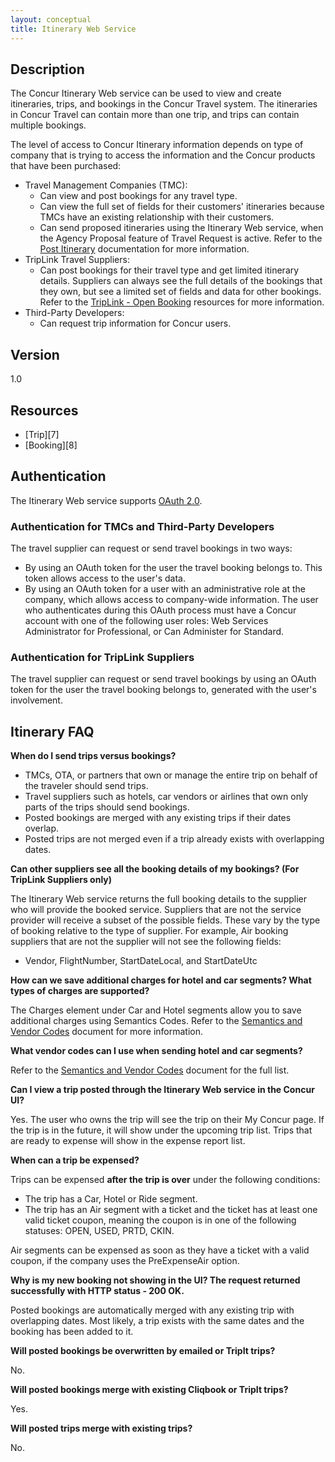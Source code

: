 ```yaml
---
layout: conceptual
title: Itinerary Web Service
---
```


## Description
The Concur Itinerary Web service can be used to view and create itineraries, trips, and bookings in the Concur Travel system. The itineraries in Concur Travel can contain more than one trip, and trips can contain multiple bookings.

The level of access to Concur Itinerary information depends on type of company that is trying to access the information and the Concur products that have been purchased:

* Travel Management Companies (TMC):
  * Can view and post bookings for any travel type.
  * Can view the full set of fields for their customers' itineraries because TMCs have an existing relationship with their customers.
  * Can send proposed itineraries using the Itinerary Web service, when the Agency Proposal feature of Travel Request is active. Refer to the [Post Itinerary][1] documentation for more information.
* TripLink Travel Suppliers:
  * Can post bookings for their travel type and get limited itinerary details. Suppliers can always see the full details of the bookings that they own, but see a limited set of fields and data for other bookings. Refer to the [TripLink - Open Booking][2] resources for more information.
* Third-Party Developers:
  * Can request trip information for Concur users.

## Version  
1.0

## Resources

* [Trip][7]
* [Booking][8]

## Authentication
The Itinerary Web service supports [OAuth 2.0][4]. 

### Authentication for TMCs and Third-Party Developers
The travel supplier can request or send travel bookings in two ways:

* By using an OAuth token for the user the travel booking belongs to. This token allows access to the user's data.
* By using an OAuth token for a user with an administrative role at the company, which allows access to company-wide information. The user who authenticates during this OAuth process must have a Concur account with one of the following user roles: Web Services Administrator for Professional, or Can Administer for Standard.

### Authentication for TripLink Suppliers
The travel supplier can request or send travel bookings by using an OAuth token for the user the travel booking belongs to, generated with the user's involvement.

## Itinerary FAQ

**When do I send trips versus bookings?**

* TMCs, OTA, or partners that own or manage the entire trip on behalf of the traveler should send trips.
* Travel suppliers such as hotels, car vendors or airlines that own only parts of the trips should send bookings.
* Posted bookings are merged with any existing trips if their dates overlap.
* Posted trips are not merged even if a trip already exists with overlapping dates.

**Can other suppliers see all the booking details of my bookings? (For TripLink Suppliers only)**

The Itinerary Web service returns the full booking details to the supplier who will provide the booked service. Suppliers that are not the service provider will receive a subset of the possible fields. These vary by the type of booking relative to the type of supplier. For example, Air booking suppliers that are not the supplier will not see the following fields:

* Vendor, FlightNumber, StartDateLocal, and StartDateUtc

**How can we save additional charges for hotel and car segments? What types of charges are supported?**

The Charges element under Car and Hotel segments allow you to save additional charges using Semantics Codes. Refer to the [Semantics and Vendor Codes][9] document for more information.

**What vendor codes can I use when sending hotel and car segments?**

Refer to the [Semantics and Vendor Codes][9] document for the full list.

**Can I view a trip posted through the Itinerary Web service in the Concur UI?**

Yes. The user who owns the trip will see the trip on their My Concur page. If the trip is in the future, it will show under the upcoming trip list. Trips that are ready to expense will show in the expense report list.

**When can a trip be expensed?**

Trips can be expensed **after the trip is over** under the following conditions:

* The trip has a Car, Hotel or Ride segment.
* The trip has an Air segment with a ticket and the ticket has at least one valid ticket coupon, meaning the coupon is in one of the following statuses: OPEN, USED, PRTD, CKIN.

Air segments can be expensed as soon as they have a ticket with a valid coupon, if the company uses the PreExpenseAir option.

**Why is my new booking not showing in the UI? The request returned successfully with HTTP status - 200 OK.**

Posted bookings are automatically merged with any existing trip with overlapping dates. Most likely, a trip exists with the same dates and the booking has been added to it.

**Will posted bookings be overwritten by emailed or TripIt trips?** 

No.

**Will posted bookings merge with existing Cliqbook or TripIt trips?** 

Yes.

**Will posted trips merge with existing trips?** 

No.



[1]:https://developer.concur.com/itinerary-tmc-and-third-party-developers/itinerary-resource/itinerary-resource-post
[2]:https://developer.concur.com/itinerary-triplink-suppliers/booking-resource-triplink/booking-resource-triplink-open-booking-post
[3]:https://developer.concur.com/sites/default/files/ItinServices_Public_0.xsd
[4]:https://developer.concur.com/oauth-20
[5]:http://www.concur.com/en-us/connect-platform/suppliers
[6]:https://developer.concur.com/docs-and-resources/forums
[9]:https://developer.concur.com/sites/default/files/SemanticsAndVendorCodes.pdf
